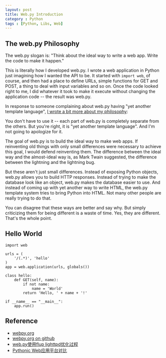 ```yaml
---
layout: post
title: Web.py Introduction
category : Python
tags : [Python, Libs, Web]
---
```


## The web.py Philosophy

The web.py slogan is: "Think about the ideal way to write a web app. Write the code to make it happen."

This is literally how I developed web.py. I wrote a web application in Python just imagining how I wanted the API to be. It started with `import web`, of course, and then had a place to define URLs, simple functions for GET and POST, a thing to deal with input variables and so on. Once the code looked right to me, I did whatever it took to make it execute without changing the application code -- the result was web.py.

In response to someone complaining about web.py having "yet another template language", [I wrote a bit more about my philosophy](http://groups.google.com/group/webpy/msg/f266701d97e7ceb1):

You don't have to use it -- each part of web.py is completely separate from the others. But you're right, it is "yet another template language". And I'm not going to apologize for it.

The goal of web.py is to build the ideal way to make web apps. If reinventing old things with only small differences were necessary to achieve this goal, I would defend reinventing them. The difference between the ideal way and the almost-ideal way is, as Mark Twain suggested, the difference between the lightning and the lightning bug.

But these aren't just small differences. Instead of exposing Python objects, web.py allows you to build HTTP responses. Instead of trying to make the database look like an object, web.py makes the database easier to use. And instead of coming up with yet another way to write HTML, the web.py template system tries to bring Python into HTML. Not many other people are really trying to do that.

You can disagree that these ways are better and say why. But simply criticizing them for being different is a waste of time. Yes, they are different. That's the whole point.

## Hello World
	
	import web
	        
	urls = (
	    '/(.*)', 'hello'
	)
	app = web.application(urls, globals())
	
	class hello:        
	    def GET(self, name):
	        if not name: 
	            name = 'World'
	        return 'Hello, ' + name + '!'
	
	if __name__ == "__main__":
	    app.run()

## Reference

* [webpy.org](http://webpy.org/)
* [webpy.org on github](https://github.com/webpy/webpy.github.com)
* [web.py使用flup lighttpd优化过程](http://timyang.net/python/python-webpy-lighttpd/)
* [Pythonic Web应用平台对比](http://wiki.woodpecker.org.cn/moin/PyWebFrameVs)
